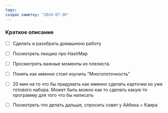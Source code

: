 ```yaml
---
tags: 
создал заметку: "2024-07-30"
---
```

### Краткое описание

- [ ] Сделать и разобрать домашнюю работу
- [ ] Посмотреть лекцию про HashMap
- [ ] Просмотреть важные моменты из плелиста.

- [ ] Понять как именно стоит изучить "Многопоточность"
- [ ] 20 мин на то что бы придумать как именно сделать карточки из уже готового набора. Может быть можно как то сделать какую то программу для того что бы написать 
- [ ] Посмотреть что делать дальше, спросить совет у Айбека + Каира